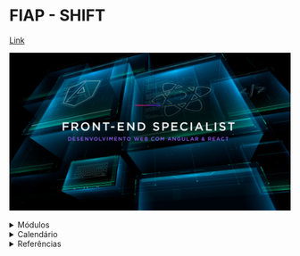 # FIAP - SHIFT

[Link](https://www.fiap.com.br/shift/curso/tecnologia/front-end-specialist-desenvolvimento-web-com-angular-e-react)

![Front-end Specialist](https://github.com/marcelobarbieri/fiap_frontendspecialist/blob/main/assets/frontendspecialist.png)

<details><summary>Módulos</summary>
<p>
  
- [JavaScript: Lógica de Programação (Primeiros Passos)](./logica-de-programacao/README.md)

- Prototipação: UX, UI, FIGMA & SEO

- [Front: Programação (HTML, CSS, SASS & Bootstrap)](./front-html/README.md)

- Advanced Frameworks: React

- Advanced Frameworks: Angular

</p>
</details>

<details><summary>Calendário</summary>

> janeiro/2022

- [x] 26
- [x] 27
- [x] 31

> fevereiro/2022

- [x] 02
- [x] 03
- [x] 07
- [x] 09
- [x] 10
- [x] 14
- [x] 16
- [x] 17
- [x] 21
- [x] 23
- [x] 24

> março/2022

- [x] 03/
- [x] 07/
- [x] 09/
- [x] 10/
- [x] 14/
- [ ] 16/
- [ ] 21/
- [ ] 23/
- [ ] 28/
- [ ] 30/

> abril/2022

- [ ] 04
- [ ] 06
- [ ] 07
- [ ] 11
- [ ] 13
- [ ] 14
- [ ] 18
- [ ] 20
- [ ] 25
- [ ] 27
- [ ] 28

> maio/2022

- [ ] 02
- [ ] 04
- [ ] 05
- [ ] 09
- [ ] 11

</details>

<details><summary>Referências</summary>
<p>
  
- [MDN Web Docs](https://developer.mozilla.org/pt-BR/docs/Web/JavaScript)
  
- [W3Schools](https://www.w3schools.com/js/default.asp)

</p>
</details>
